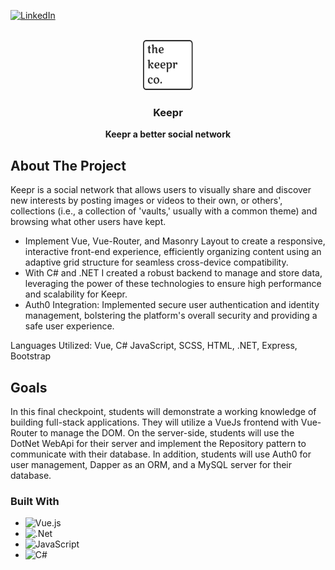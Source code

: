 <a name="readme-top"></a>

<!-- PROJECT SHIELDS -->
<!--
*** I'm using markdown "reference style" links for readability.
*** Reference links are enclosed in brackets [ ] instead of parentheses ( ).
*** See the bottom of this document for the declaration of the reference variables
*** for contributors-url, forks-url, etc. This is an optional, concise syntax you may use.
*** https://www.markdownguide.org/basic-syntax/#reference-style-links
-->
[![LinkedIn][linkedin-shield]][linkedin-url]



<!-- PROJECT LOGO -->
<br />
<div align="center">
   <a href="https://github.com/Hayden-Liles">
   <!-- THE IMAGE FOR THE PROJECT IF NOT ONE COMMENT ME OUT -->
     <img src="TheFinal.client/src/assets/img/Keepr logo.svg" alt="Logo" width="80" height="80">
   </a>
   
   
  <!-- THE TITLE OF THE PROJECT -->
  <h3 align="center">Keepr</h3>

  <!-- A BRIEF DESCRIPTION OF THE PROJECT -->
  <p align="center">
    <b>Keepr a better social network</b>
  </p>
</div>

<!-- ABOUT THE PROJECT -->
## About The Project

Keepr is a social network that allows users to visually share and discover new interests by posting images or videos to their own, or others', collections (i.e., a collection of 'vaults,' usually with a common theme) and browsing what other users have kept.
<ul>
   <li>Implement Vue, Vue-Router, and Masonry Layout to create a responsive, interactive front-end experience, efficiently organizing content using an adaptive grid       structure for seamless cross-device compatibility.</li>
   <li>With C# and .NET I created a robust backend to manage and store data, leveraging the power of these technologies to ensure high performance and scalability for     Keepr.</li>
   <li>Auth0 Integration: Implemented secure user authentication and identity management, bolstering the platform's overall security and providing a safe user            experience.</li>
</ul>


Languages Utilized: Vue, C# JavaScript, SCSS, HTML, .NET, Express, Bootstrap

<!-- Goal of the Project -->
## Goals

In this final checkpoint, students will demonstrate a working knowledge of building full-stack applications. They will utilize a VueJs frontend with Vue-Router to manage the DOM. On the server-side, students will use the DotNet WebApi for their server and implement the Repository pattern to communicate with their database. In addition, students will use Auth0 for user management, Dapper as an ORM, and a MySQL server for their database.

### Built With

* ![Vue.js](https://img.shields.io/badge/vuejs-%2335495e.svg?style=for-the-badge&logo=vuedotjs&logoColor=%234FC08D)
* ![.Net](https://img.shields.io/badge/.NET-5C2D91?style=for-the-badge&logo=.net&logoColor=white)
* ![JavaScript](https://img.shields.io/badge/javascript-%23323330.svg?style=for-the-badge&logo=javascript&logoColor=%23F7DF1E)
* ![C#](https://img.shields.io/badge/c%23-%23239120.svg?style=for-the-badge&logo=c-sharp&logoColor=white)


<!-- MARKDOWN LINKS & IMAGES -->
<!-- https://www.markdownguide.org/basic-syntax/#reference-style-links -->
[linkedin-shield]: https://img.shields.io/badge/-LinkedIn-black.svg?style=for-the-badge&logo=linkedin&colorB=555
[linkedin-url]: https://www.linkedin.com/in/hayden-liles
